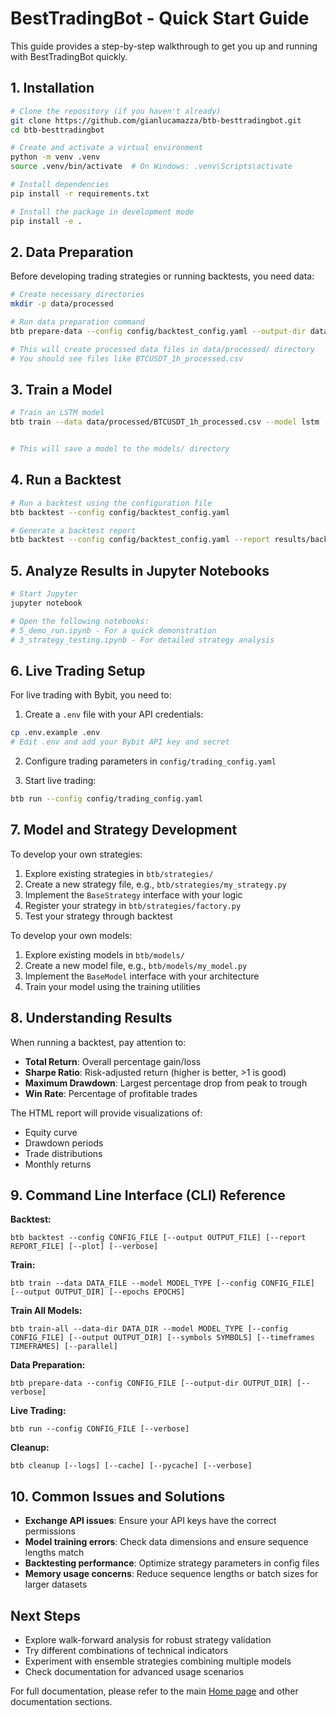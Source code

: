 # BestTradingBot - Quick Start Guide

This guide provides a step-by-step walkthrough to get you up and running with BestTradingBot quickly.

## 1. Installation

```bash
# Clone the repository (if you haven't already)
git clone https://github.com/gianlucamazza/btb-besttradingbot.git
cd btb-besttradingbot

# Create and activate a virtual environment
python -m venv .venv
source .venv/bin/activate  # On Windows: .venv\Scripts\activate

# Install dependencies
pip install -r requirements.txt

# Install the package in development mode
pip install -e .
```

## 2. Data Preparation

Before developing trading strategies or running backtests, you need data:

```bash
# Create necessary directories
mkdir -p data/processed

# Run data preparation command
btb prepare-data --config config/backtest_config.yaml --output-dir data/processed

# This will create processed data files in data/processed/ directory
# You should see files like BTCUSDT_1h_processed.csv
```

## 3. Train a Model

```bash
# Train an LSTM model
btb train --data data/processed/BTCUSDT_1h_processed.csv --model lstm --config config/model_config.yaml


# This will save a model to the models/ directory
```

## 4. Run a Backtest

```bash
# Run a backtest using the configuration file
btb backtest --config config/backtest_config.yaml

# Generate a backtest report
btb backtest --config config/backtest_config.yaml --report results/backtest_report.html
```

## 5. Analyze Results in Jupyter Notebooks

```bash
# Start Jupyter
jupyter notebook

# Open the following notebooks:
# 5_demo_run.ipynb - For a quick demonstration
# 3_strategy_testing.ipynb - For detailed strategy analysis
```

## 6. Live Trading Setup

For live trading with Bybit, you need to:

1. Create a `.env` file with your API credentials:

```bash
cp .env.example .env
# Edit .env and add your Bybit API key and secret
```

2. Configure trading parameters in `config/trading_config.yaml`

3. Start live trading:

```bash
btb run --config config/trading_config.yaml
```

## 7. Model and Strategy Development

To develop your own strategies:

1. Explore existing strategies in `btb/strategies/`
2. Create a new strategy file, e.g., `btb/strategies/my_strategy.py`
3. Implement the `BaseStrategy` interface with your logic
4. Register your strategy in `btb/strategies/factory.py`
5. Test your strategy through backtest

To develop your own models:

1. Explore existing models in `btb/models/`
2. Create a new model file, e.g., `btb/models/my_model.py`
3. Implement the `BaseModel` interface with your architecture
4. Train your model using the training utilities

## 8. Understanding Results

When running a backtest, pay attention to:

- **Total Return**: Overall percentage gain/loss
- **Sharpe Ratio**: Risk-adjusted return (higher is better, >1 is good)
- **Maximum Drawdown**: Largest percentage drop from peak to trough
- **Win Rate**: Percentage of profitable trades

The HTML report will provide visualizations of:
- Equity curve
- Drawdown periods
- Trade distributions
- Monthly returns

## 9. Command Line Interface (CLI) Reference

**Backtest:**
```
btb backtest --config CONFIG_FILE [--output OUTPUT_FILE] [--report REPORT_FILE] [--plot] [--verbose]
```

**Train:**
```
btb train --data DATA_FILE --model MODEL_TYPE [--config CONFIG_FILE] [--output OUTPUT_DIR] [--epochs EPOCHS]
```

**Train All Models:**
```
btb train-all --data-dir DATA_DIR --model MODEL_TYPE [--config CONFIG_FILE] [--output OUTPUT_DIR] [--symbols SYMBOLS] [--timeframes TIMEFRAMES] [--parallel]
```

**Data Preparation:**
```
btb prepare-data --config CONFIG_FILE [--output-dir OUTPUT_DIR] [--verbose]
```

**Live Trading:**
```
btb run --config CONFIG_FILE [--verbose]
```

**Cleanup:**
```
btb cleanup [--logs] [--cache] [--pycache] [--verbose]
```

## 10. Common Issues and Solutions

- **Exchange API issues**: Ensure your API keys have the correct permissions
- **Model training errors**: Check data dimensions and ensure sequence lengths match
- **Backtesting performance**: Optimize strategy parameters in config files
- **Memory usage concerns**: Reduce sequence lengths or batch sizes for larger datasets

## Next Steps

- Explore walk-forward analysis for robust strategy validation
- Try different combinations of technical indicators
- Experiment with ensemble strategies combining multiple models
- Check documentation for advanced usage scenarios

For full documentation, please refer to the main [Home page](index.html) and other documentation sections.
